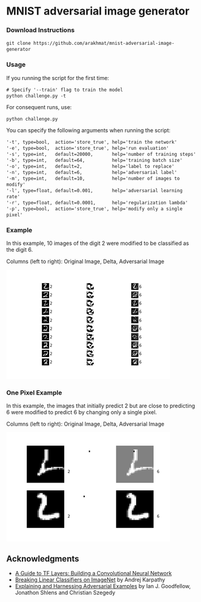 # MNIST adversarial image generator 

### Download Instructions
```
git clone https://github.com/arakhmat/mnist-adversarial-image-generator
```

### Usage
If you running the script for the first time:
```
# Specify '--train' flag to train the model
python challenge.py -t
```
For consequent runs, use:
```
python challenge.py
```
You can specify the following arguments when running the script:
```
'-t', type=bool,  action='store_true', help='train the network'
'-e', type=bool,  action='store_true', help='run evaluation'
'-s', type=int,   default=20000,       help='number of training steps'
'-b', type=int,   default=64,          help='training batch size'
'-o', type=int,   default=2,           help='label to replace'
'-n', type=int,   default=6,           help='adversarial label'
'-m', type=int,   default=10,          help='number of images to modify'
'-l', type=float, default=0.001,       help='adversarial learning rate'
'-r', type=float, default=0.0001,      help='regularization lambda'
'-p', type=bool,  action='store_true', help='modify only a single pixel'
 ```
 ### Example
 In this example, 10 images of the digit 2 were modified to be classified as the digit 6.
 
 Columns (left to right): Original Image, Delta, Adversarial Image
 
 ![alt text](https://github.com/arakhmat/mnist-adversarial-image-generator/blob/master/challenge.png)
 
 ### One Pixel Example
 In this example, the images that initially predict 2 but are close to predicting 6 were modified to predict 6 by changing only a single pixel.
 
 Columns (left to right): Original Image, Delta, Adversarial Image
 
 ![alt text](https://github.com/arakhmat/mnist-adversarial-image-generator/blob/master/bonus.png)
    
## Acknowledgments
* [A Guide to TF Layers: Building a Convolutional Neural Network](https://www.tensorflow.org/get_started/mnist/pros#deep-mnist-for-experts)
* [Breaking Linear Classifiers on ImageNet](http://karpathy.github.io/2015/03/30/breaking-convnets/) by Andrej Karpathy
* [Explaining and Harnessing Adversarial Examples](https://arxiv.org/pdf/1412.6572.pdf) by Ian J. Goodfellow, Jonathon Shlens and Christian Szegedy
